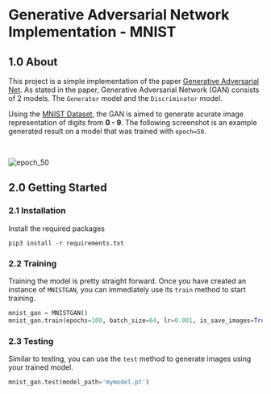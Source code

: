 # Generative Adversarial Network Implementation - MNIST

## 1.0 About
This project is a simple implementation of the paper [Generative Adversarial Net](https://arxiv.org/pdf/1406.2661). 
As stated in the paper, Generative Adversarial Network (GAN) consists of 2 models. The `Generator` model and the `Discriminator` model. 

Using the [MNIST Dataset](https://www.kaggle.com/datasets/hojjatk/mnist-dataset), the GAN is aimed to generate acurate image representation of digits from **0 - 9**. The following screenshot is an example generated result on a model that was trained with `epoch=50`.

</br>

![epoch_50](https://github.com/lloydaxeph/mnist_gan/assets/158691653/7637d234-6c8f-4ccc-a237-49a5a22ca2be)


## 2.0 Getting Started
### 2.1 Installation
Install the required packages
```
pip3 install -r requirements.txt
```
### 2.2 Training
Training the model is pretty straight forward. Once you have created an instance of `MNISTGAN`, you can immediately use its `train` method to start training.
```python
mnist_gan = MNISTGAN()
mnist_gan.train(epochs=100, batch_size=64, lr=0.001, is_save_images=True)
```

### 2.3 Testing
Similar to testing, you can use the `test` method to generate images using your trained model.

```python
mnist_gan.test(model_path='mymodel.pt')
```
